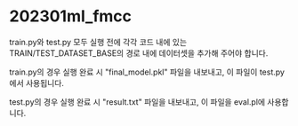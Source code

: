 # 202301ml_fmcc

train.py와 test.py 모두 실행 전에 각각 코드 내에 있는 TRAIN/TEST_DATASET_BASE의 경로 내에 데이터셋을 추가해 주어야 합니다.

train.py의 경우 실행 완료 시 "final_model.pkl" 파일을 내보내고, 이 파일이 test.py에서 사용됩니다.

test.py의 경우 실행 완료 시 "result.txt" 파일을 내보내고, 이 파일을 eval.pl에 사용합니다.